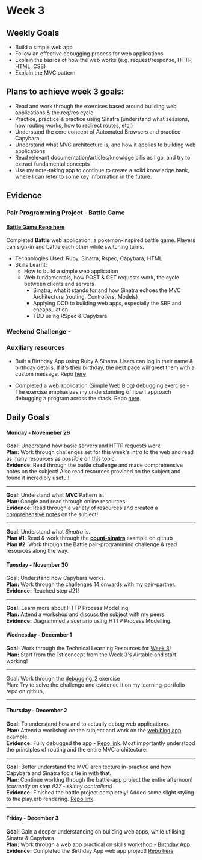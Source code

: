 # Week 3

## Weekly Goals

- Build a simple web app
- Follow an effective debugging process for web applications
- Explain the basics of how the web works (e.g. request/response, HTTP, HTML, CSS)
- Explain the MVC pattern

## Plans to achieve week 3 goals:

- Read and work through the exercises based around building web applications & the req/res cycle
- Practice, practice & practice using Sinatra (understand what sessions, how routing works, how to redirect routes, etc.)
- Understand the core concept of Automated Browsers and practice Capybara
- Understand what MVC architecture is, and how it applies to building web applications
- Read relevant documentation/articles/knowldge pills as I go, and try to extract fundamental concepts  
- Use my note-taking app to continue to create a solid knowledge bank, where I can refer to some key information in the future. 


## Evidence

### Pair Programming Project - Battle Game

#### [Battle Game Repo here](https://github.com/giorgigutsaevi/battle)
Completed **Battle** web application, a pokemon-inspired battle game. Players can sign-in and battle each other while switching turns. 

- Technologies Used: Ruby, Sinatra, Rspec, Capybara, HTML
- Skills Learnt:
	- How to build a simple web application
  - Web fundamentals, how POST & GET requests work, the cycle between clients and servers
	- Sinatra, what it stands for and how Sinatra echoes the MVC Architecture (routing, Controllers, Models)
	- Applying OOD to building web apps, especially the SRP and encapsulation
	- TDD using RSpec & Capybara

### Weekend Challenge - 


### Auxiliary resources

- Built a Birthday App using Ruby & Sinatra. Users can log in their name & birthday details. If it's their birthday, the next page will greet them with a custom message. Repo [here](https://github.com/giorgigutsaevi/birthday-counter-app)

- Completed a web application (Simple Web Blog) debugging exercise - The exercise emphasizes my understanding of how I approach debugging a program across the stack. Repo [here](https://github.com/giorgigutsaevi/debugging-blog-app).
  

## Daily Goals 
#### Monday - Novemeber 29

**Goal:** Understand how basic servers and HTTP requests work\
**Plan:** Work through challenges set for this week's intro to the web and read as many resources as possible on this topic.\
**Evidence**: Read through the battle challenge and made comprehensive notes on the subject! Also read resources provided on the subject and found it incredibly useful!

---

**Goal**: Understand what **MVC** Pattern is.\
**Plan**: Google and read through online resources!\
**Evidence**: Read through a variety of resources and created a [comprehensive notes](https://www.notion.so/WEEK-3-MVC-Pattern-5cc8921e318744c1b102af257f1e72bf) on the subject! 

---

**Goal**: Understand what *Sinatra* is.\
**Plan #1**: Read & work through the **[count-sinatra](https://github.com/makersacademy/count-sinatra)** example on github\
**Plan  #2**: Work through the Battle pair-programming challenge & read resources along the way.



#### Tuesday - November 30

Goal: Understand how Capybara works.\
**Plan:** Work through the challenges 14 onwards with my pair-partner.\
**Evidence:** Reached step #21!

---

**Goal:** Learn more about HTTP Process Modelling.\
**Plan:** Attend a workshop and discuss the subject with my peers.\
**Evidence:** Diagrammed a scenario using HTTP Process Modelling.

#### Wednesday - December 1

**Goal:** Work through the Technical Learning Resources for [Week 3](https://airtable.com/shrlqxQm2BeUDvFyp/tblokmw6yNUO75ge6)!\
**Plan:** Start from the 1st concept from the Week 3's Airtable and start working!

---

Goal: Work through the [debugging_2](https://github.com/makersacademy/skills-workshops/tree/main/how_the_web_works/debugging_2) exercise\
Plan: Try to solve the challenge and evidence it on my learning-portfolio repo on github,

---

#### Thursday - December 2

**Goal:** To understand how and to actually debug web applications.\
**Plan:** Attend a workshop on the subject and work on the [web blog app](https://github.com/makersacademy/skills-workshops/tree/main/how_the_web_works/debugging_blog_app) example.\
**Evidence:** Fully debugged the app - [Repo link](https://github.com/giorgigutsaevi/debugging-blog-app). Most importantly understood the principles of routing and the entire MVC architecture. 

---

**Goal:** Better understand the MVC architecture in-practice and how Capybara and Sinatra tools tie in with that.\
**Plan**: Continue working through the battle-app project the entire afternoon! *(currently on step #27 - skinny controllers)*\
**Evidence:** Finished the battle project completely! Added some slight styling to the play.erb rendering. [Repo link](https://github.com/giorgigutsaevi/battle).

---

#### Friday - December 3

**Goal:** Gain a deeper understanding on building web apps, while utilising Sinatra & Capybara\
**Plan:** Work through a web app practical on skills workshop - [Birthday App](https://github.com/makersacademy/course/blob/main/intro_to_the_web/post_challenges/birthday_app.md).\
**Evidence:**  Completed the Birthday App web app project! [Repo here](https://github.com/giorgigutsaevi/birthday-counter-app)